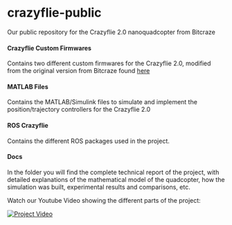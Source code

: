 # crazyflie-public
Our public repository for the Crazyflie 2.0 nanoquadcopter from Bitcraze

#### Crazyflie Custom Firmwares
Contains two different custom firmwares for the Crazyflie 2.0, modified from the original version from Bitcraze found [here](https://github.com/bitcraze/crazyflie-firmware)

#### MATLAB Files
Contains the MATLAB/Simulink files to simulate and implement the position/trajectory controllers for the Crazyflie 2.0

#### ROS Crazyflie
Contains the different ROS packages used in the project.

#### Docs
In the folder you will find the complete technical report of the project, with detailed explanations of the mathematical model of the quadcopter, how the simulation was built, experimental results and comparisons, etc.

Watch our Youtube Video showing the different parts of the project:

[![Project Video](http://imgur.com/ylcETtS.png)](https://www.youtube.com/watch?v=SPCusxFJVLA "Project Video")

